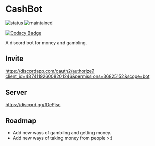 # CashBot
![status](https://img.shields.io/badge/status-active-brightgreen.svg)
![maintained](https://img.shields.io/badge/maintained-yes-brightgreen.svg)

[![Codacy Badge](https://api.codacy.com/project/badge/Grade/e0ac122dc2264a5981c230d749fc18bb)](https://www.codacy.com/app/hparcells/CashBot?utm_source=github.com&amp;utm_medium=referral&amp;utm_content=hparcells/CashBot&amp;utm_campaign=Badge_Grade)

A discord bot for money and gambling.

## Invite
https://discordapp.com/oauth2/authorize?client_id=487411926008201246&permissions=36825152&scope=bot

## Server
https://discord.gg/fDePjsc

## Roadmap
- Add new ways of gambling and getting money.
- Add new ways of taking money from people >:)